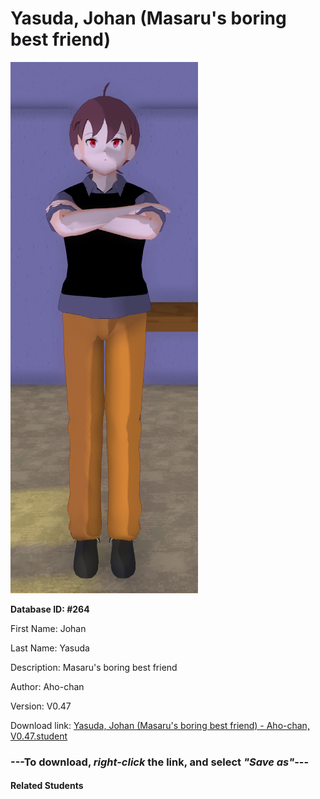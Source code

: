 # Yasuda, Johan (Masaru's boring best friend)

<img src="Files/Yasuda, Johan (Masaru's boring best friend).png" title="Yasuda, Johan (Masaru's boring best friend) - Aho-chan, V0.47">

**Database ID: #264**

First Name: Johan

Last Name: Yasuda

Description: Masaru's boring best friend

Author: Aho-chan

Version: V0.47

Download link: <a href="https://raw.githubusercontent.com/Arbiter1223/Daigaku-Gurashi-Custom-Students/master/Students/Files/Yasuda%2C%20Johan%20(Masaru's%20boring%20best%20friend)%20-%20Aho-chan%2C%20V0.47.student">Yasuda, Johan (Masaru's boring best friend) - Aho-chan, V0.47.student</a>

### ---**To download, _right-click_ the link, and select _"Save as"_**---

#### Related Students

